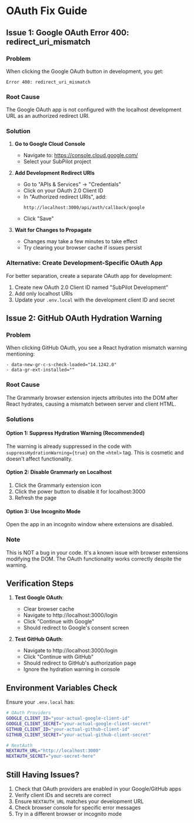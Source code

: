 # OAuth Fix Guide

## Issue 1: Google OAuth Error 400: redirect_uri_mismatch

### Problem
When clicking the Google OAuth button in development, you get:
```
Error 400: redirect_uri_mismatch
```

### Root Cause
The Google OAuth app is not configured with the localhost development URL as an authorized redirect URI.

### Solution

1. **Go to Google Cloud Console**
   - Navigate to: https://console.cloud.google.com/
   - Select your SubPilot project

2. **Add Development Redirect URIs**
   - Go to "APIs & Services" → "Credentials"
   - Click on your OAuth 2.0 Client ID
   - In "Authorized redirect URIs", add:
     ```
     http://localhost:3000/api/auth/callback/google
     ```
   - Click "Save"

3. **Wait for Changes to Propagate**
   - Changes may take a few minutes to take effect
   - Try clearing your browser cache if issues persist

### Alternative: Create Development-Specific OAuth App
For better separation, create a separate OAuth app for development:

1. Create new OAuth 2.0 Client ID named "SubPilot Development"
2. Add only localhost URIs
3. Update your `.env.local` with the development client ID and secret

## Issue 2: GitHub OAuth Hydration Warning

### Problem
When clicking GitHub OAuth, you see a React hydration mismatch warning mentioning:
```
- data-new-gr-c-s-check-loaded="14.1242.0"
- data-gr-ext-installed=""
```

### Root Cause
The Grammarly browser extension injects attributes into the DOM after React hydrates, causing a mismatch between server and client HTML.

### Solutions

#### Option 1: Suppress Hydration Warning (Recommended)
The warning is already suppressed in the code with `suppressHydrationWarning={true}` on the `<html>` tag. This is cosmetic and doesn't affect functionality.

#### Option 2: Disable Grammarly on Localhost
1. Click the Grammarly extension icon
2. Click the power button to disable it for localhost:3000
3. Refresh the page

#### Option 3: Use Incognito Mode
Open the app in an incognito window where extensions are disabled.

### Note
This is NOT a bug in your code. It's a known issue with browser extensions modifying the DOM. The OAuth functionality works correctly despite the warning.

## Verification Steps

1. **Test Google OAuth**:
   - Clear browser cache
   - Navigate to http://localhost:3000/login
   - Click "Continue with Google"
   - Should redirect to Google's consent screen

2. **Test GitHub OAuth**:
   - Navigate to http://localhost:3000/login
   - Click "Continue with GitHub"
   - Should redirect to GitHub's authorization page
   - Ignore the hydration warning in console

## Environment Variables Check

Ensure your `.env.local` has:
```bash
# OAuth Providers
GOOGLE_CLIENT_ID="your-actual-google-client-id"
GOOGLE_CLIENT_SECRET="your-actual-google-client-secret"
GITHUB_CLIENT_ID="your-actual-github-client-id"
GITHUB_CLIENT_SECRET="your-actual-github-client-secret"

# NextAuth
NEXTAUTH_URL="http://localhost:3000"
NEXTAUTH_SECRET="your-secret-here"
```

## Still Having Issues?

1. Check that OAuth providers are enabled in your Google/GitHub apps
2. Verify client IDs and secrets are correct
3. Ensure `NEXTAUTH_URL` matches your development URL
4. Check browser console for specific error messages
5. Try in a different browser or incognito mode